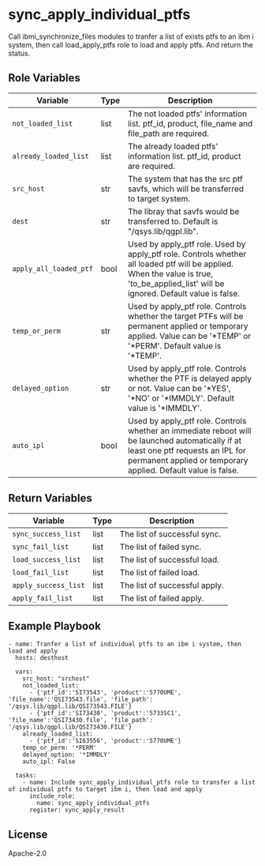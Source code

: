 sync_apply_individual_ptfs
=========
Call ibmi_synchronize_files modules to tranfer a list of exists ptfs to an ibm i system, then call load_apply_ptfs role to load
and apply ptfs. And return the status.

Role Variables
--------------

| Variable              | Type          | Description                                                                      |
|-----------------------|---------------|----------------------------------------------------------------------------------|
| `not_loaded_list`      | list          | The not loaded ptfs' information list. ptf_id, product, file_name and file_path are required.  |
| `already_loaded_list`    | list        | The already loaded ptfs' information list. ptf_id, product are required.  |
| `src_host`            | str           | The system that has the src ptf savfs, which will be transferred to target system.|
| `dest`                | str           | The libray that savfs would be transferred to. Default is "/qsys.lib/qgpl.lib".  |
| `apply_all_loaded_ptf`| bool          | Used by apply_ptf role. Used by apply_ptf role. Controls whether all loaded ptf will be applied. When the value is true, 'to_be_applied_list' will be ignored. Default value is false.    |
| `temp_or_perm`        | str           | Used by apply_ptf role. Controls whether the target PTFs will be permanent applied or temporary applied. Value can be  '*TEMP' or '*PERM'. Default value is '*TEMP'.                     |
| `delayed_option`      | str           | Used by apply_ptf role. Controls whether the PTF is delayed apply or not. Value can be '*YES', '*NO' or '*IMMDLY'. Default value is '*IMMDLY'.                      |
| `auto_ipl`            | bool          | Used by apply_ptf role. Controls whether an immediate reboot will be launched automatically if at least one ptf requests an IPL for permanent applied or temporary applied. Default value is false. |

Return Variables
--------------

| Variable              | Type          | Description                   |
|-----------------------|---------------|-------------------------------|
| `sync_success_list`   | list          | The list of successful sync.  |
| `sync_fail_list`      | list          | The list of failed sync.      |
| `load_success_list`   | list          | The list of successful load.  |
| `load_fail_list`      | list          | The list of failed load.      |
| `apply_success_list`  | list          | The list of successful apply. |
| `apply_fail_list`     | list          | The list of failed apply.     |

Example Playbook
----------------
```
- name: Tranfer a list of individual ptfs to an ibm i system, then load and apply
  hosts: desthost

  vars:
    src_host: "srchost"
    not_loaded_list:
      - {'ptf_id':'SI73543', 'product':'5770UME', 'file_name':'QSI73543.file', 'file_path': '/qsys.lib/qgpl.lib/QSI73543.FILE'}
      - {'ptf_id':'SI73430', 'product':'5733SC1', 'file_name':'QSI73430.file', 'file_path': '/qsys.lib/qgpl.lib/QSI73430.FILE'}
    already_loaded_list:
      - {'ptf_id':'SI63556', 'product':'5770UME'}
    temp_or_perm: '*PERM'
    delayed_option: '*IMMDLY'
    auto_ipl: False

  tasks:
    - name: Include sync_apply_individual_ptfs role to transfer a list of individual ptfs to target ibm i, then load and apply
      include_role:
        name: sync_apply_individual_ptfs
      register: sync_apply_result
```

License
-------

Apache-2.0
